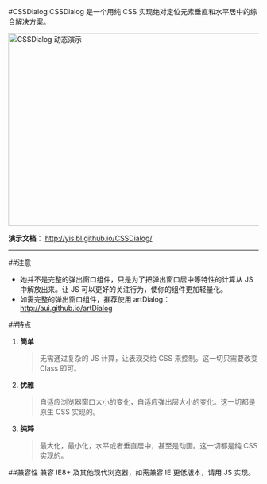 #CSSDialog
CSSDialog 是一个用纯 CSS 实现绝对定位元素垂直和水平居中的综合解决方案。

<img src="http://img03.taobaocdn.com/tps/i3/T1OIhxFjldXXajwuQ8-556-389.gif" width= "556" height="389" alt="CSSDialog 动态演示">

**演示文档：** http://yisibl.github.io/CSSDialog/
***

##注意
* 她并不是完整的弹出窗口组件，只是为了把弹出窗口居中等特性的计算从 JS 中解放出来。让 JS 可以更好的关注行为，使你的组件更加轻量化。
* 如需完整的弹出窗口组件，推荐使用 artDialog：http://aui.github.io/artDialog

##特点
1. **简单**
    > 无需通过复杂的 JS 计算，让表现交给 CSS 来控制。这一切只需要改变 Class 即可。

2. **优雅**
    > 自适应浏览器窗口大小的变化，自适应弹出层大小的变化。这一切都是原生 CSS 实现的。

3. **纯粹**
    > 最大化，最小化，水平或者垂直居中，甚至是动画。这一切都是纯 CSS 实现的。

##兼容性
兼容 IE8+ 及其他现代浏览器，如需兼容 IE 更低版本，请用 JS 实现。
